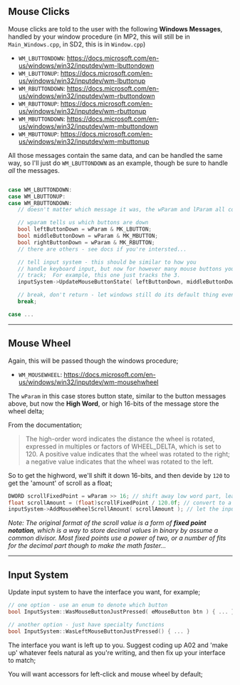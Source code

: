 ## Mouse Clicks

Mouse clicks are told to the user with the following **Windows Messages**, handled by your window procedure (in MP2, this will still be in `Main_Windows.cpp`, in SD2, this is in `Window.cpp`)

- `WM_LBUTTONDOWN`: https://docs.microsoft.com/en-us/windows/win32/inputdev/wm-lbuttondown
- `WM_LBUTTONUP`: https://docs.microsoft.com/en-us/windows/win32/inputdev/wm-lbuttonup
- `WM_RBUTTONDOWN`: https://docs.microsoft.com/en-us/windows/win32/inputdev/wm-rbuttondown
- `WM_RBUTTONUP`: https://docs.microsoft.com/en-us/windows/win32/inputdev/wm-rbuttonup
- `WM_MBUTTONDOWN`: https://docs.microsoft.com/en-us/windows/win32/inputdev/wm-mbuttondown
- `WM_MBUTTONUP`: https://docs.microsoft.com/en-us/windows/win32/inputdev/wm-mbuttonup

All those messages contain the same data, and can be handled the same way, so I'll just do `WM_LBUTTONDOWN` as an example, though be sure to handle *all* the messages.

```cpp

case WM_LBUTTONDOWN:
case WM_LBUTTONUP:
case WM_RBUTTONDOWN:
   // doesn't matter which message it was, the wParam and lParam all contain the same information

   // wparam tells us which buttons are down
   bool leftButtonDown = wParam & MK_LBUTTON; 
   bool middleButtonDown = wParam & MK_MBUTTON; 
   bool rightButtonDown = wParam & MK_RBUTTON; 
   // there are others - see docs if you're intersted...

   // tell input system - this should be similar to how you 
   // handle keyboard input, but now for however many mouse buttons you want to 
   // track;  For example, this one just tracks the 3. 
   inputSystem->UpdateMouseButtonState( leftButtonDown, middleButtonDown, rightButtonDown ); 

   // break, don't return - let windows still do its default thing even though we're intercepting the message
   break; 

case ...
```

---

## Mouse Wheel

Again, this will be passed though the windows procedure; 

- `WM_MOUSEWHEEL`: https://docs.microsoft.com/en-us/windows/win32/inputdev/wm-mousehwheel

The `wParam` in this case stores button state, similar to the button messages above, but now the **High Word**, or high 16-bits of the message store the wheel delta;

From the documentation; 

> The high-order word indicates the distance the wheel is rotated, expressed in multiples or factors of WHEEL_DELTA, which is set to 120.
> A positive value indicates that the wheel was rotated to the right; a negative value indicates that the wheel was rotated to the left.

So to get the highword, we'll shift it down 16-bits, and then devide by `120` to get the 'amount' of scroll as a float;  

```cpp
DWORD scrollFixedPoint = wParam >> 16; // shift away low word part, leaving only the highword
float scrollAmount = (float)scrollFixedPoint / 120.0f; // convert to a numeric value
inputSystem->AddMouseWheelScrollAmount( scrollAmount ); // let the input system know that the mouse wheel has moved - again, interface design is up to you - this is just a suggestion
```

*Note:  The original format of the scroll value is a form of **fixed point notation**, which is a way to store decimal values in binary by assume a common divisor.  Most fixed points use a power of two, or a number of fits for the decimal part though to make the math faster...*
 
---

## Input System
Update input system to have the interface you want, for example;

```cpp
// one option - use an enum to denote which button
bool InputSystem::WasMouseButtonJustPressed( eMouseButton btn ) { ... }

// another option - just have specialty functions
bool InputSystem::WasLeftMouseButtonJustPressed() { ... }
```

The interface you want is left up to you.  Suggest coding up A02 and 'make up' whatever feels natural as you're writing, and then fix up your interface to match; 

You will want accessors for left-click and mouse wheel by default; 